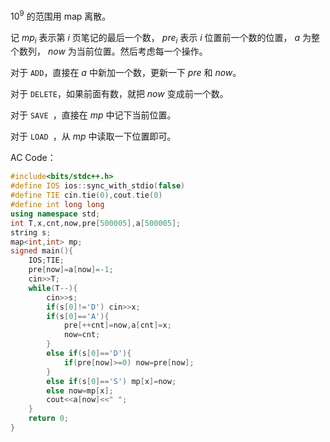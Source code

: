 $10^9$ 的范围用 $\text{map}$ 离散。

记 $mp_i$ 表示第 $i$ 页笔记的最后一个数， $pre_i$ 表示 $i$ 位置前一个数的位置， $a$ 为整个数列， $now$ 为当前位置。然后考虑每一个操作。

对于 `ADD`，直接在 $a$ 中新加一个数，更新一下 $pre$ 和 $now$。

对于 `DELETE`，如果前面有数，就把 $now$ 变成前一个数。

对于 `SAVE `，直接在 $mp$ 中记下当前位置。

对于 `LOAD `，从 $mp$ 中读取一下位置即可。

AC Code：

```c++
#include<bits/stdc++.h>
#define IOS ios::sync_with_stdio(false)
#define TIE cin.tie(0),cout.tie(0) 
#define int long long
using namespace std;
int T,x,cnt,now,pre[500005],a[500005];
string s;
map<int,int> mp;
signed main(){
	IOS;TIE;
    pre[now]=a[now]=-1;
    cin>>T;
    while(T--){
        cin>>s;
        if(s[0]!='D') cin>>x;
        if(s[0]=='A'){
            pre[++cnt]=now,a[cnt]=x;
            now=cnt;
        }
        else if(s[0]=='D'){
            if(pre[now]>=0) now=pre[now];
        }
        else if(s[0]=='S') mp[x]=now;
        else now=mp[x];
        cout<<a[now]<<" ";
    }
	return 0;
} 
```

